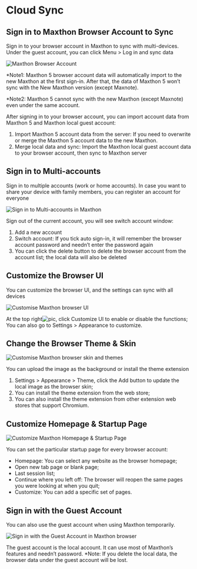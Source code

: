 # Cloud Sync

## Sign in to Maxthon Browser Account to Sync

Sign in to your browser account in Maxthon to sync with multi-devices. 
Under the guest account, you can click Menu > Log in and sync data

![Maxthon Browser Account](images/02-00.png)

*Note1: Maxthon 5 browser account data will automatically import to the new Maxthon at the first sign-in. After that, the data of Maxthon 5 won’t sync with the New Maxthon version (except Maxnote).

*Note2: Maxthon 5 cannot sync with the new Maxthon (except Maxnote) even under the same account.

After signing in to your browser account, you can import account data from Maxthon 5 and Maxthon local guest account:
1. Import Maxthon 5 account data from the server: If you need to overwrite or merge the Maxthon 5 account data to the new Maxthon.
2. Merge local data and sync: Import the Maxthon local guest account data to your browser account, then sync to Maxthon server

## Sign in to Multi-accounts

Sign in to multiple accounts (work or home accounts). In case you want to share your device with family members, you can register an account for everyone

![Sign in to Multi-accounts in Maxthon](images/02-01.png)

Sign out of the current account, you will see switch account window:

1. Add a new account
2. Switch account: If you tick auto sign-in, it will remember the browser account password and needn’t enter the password again
3. You can click the delete button to delete the browser account from the account list; the local data will also be deleted

## Customize the Browser UI

You can customize the browser UI, and the settings can sync with all devices

![Customise Maxthon browser UI](images/02-02.png)

At the top right![pic](zh/images/00-5.png), click Customize UI to enable or disable the functions;
You can also go to Settings > Appearance to customize.

## Change the Browser Theme & Skin

![Customise Maxthon browser skin and themes](images/02-03.png)

You can upload the image as the background or install the theme extension

1. Settings > Appearance > Theme, click the Add button to update the local image as the browser skin;
2. You can install the theme extension from the web store;
3. You can also install the theme extension from other extension web stores that support Chromium.

## Customize Homepage & Startup Page

![Customize Maxthon Homepage & Startup Page](images/02-04.png)

You can set the particular startup page for every browser account:
- Homepage: You can select any website as the browser homepage;
- Open new tab page or blank page;
- Last session list;
- Continue where you left off: The browser will reopen the same pages you were looking at when you quit;
- Customize: You can add a specific set of pages.

## Sign in with the Guest Account

You can also use the guest account when using Maxthon temporarily.

![Sign in with the Guest Account in Maxthon browser](images/02-05.png)

The guest account is the local account. It can use most of Maxthon’s features and needn’t password.
*Note: If you delete the local data, the browser data under the guest account will be lost.
